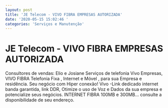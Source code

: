 ```yaml
---
layout: post
title: 'JE Telecom - VIVO FIBRA EMPRESAS AUTORIZADA'
date: '2020-05-15 15:02:46 '
categories: 'Serviços e Manutenção'
---
```


# JE Telecom - VIVO FIBRA EMPRESAS AUTORIZADA

Consultores de vendas: Elio e Josiane Serviços de telefonia Vivo Empresas, VIVO FIBRA Telefonia Fixa , Internet e Móvel , para sua Empresa e residência. Seu negócio com Hiper conexão! Vivo -Link dedicado internet banda garantida, link DDR, Otimize o uso de Voz e Dados da sua empresa e potencialize seus negócios. INTERNET FIBRA 100MB e 300MB... consulte a disponibilidade de seu endereço.
